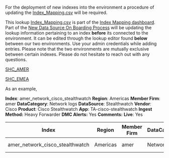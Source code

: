 For the deployment of new indexes into the environment a procedure of updating the [Index_Mapping.csv](https://usatramekj100.atrame.deloitte.com:8000/en-US/app/lookup_editor/lookup_edit?owner=nobody&namespace=DA-ESS-Americas-Lookups&lookup=Index_Mapping.csv&type=csv) will be required.  

This lookup [Index_Mapping.csv](https://usatramekj100.atrame.deloitte.com:8000/en-US/app/lookup_editor/lookup_edit?owner=nobody&namespace=DA-ESS-Americas-Lookups&lookup=Index_Mapping.csv&type=csv) is part of the [Index Mapping dashboard](https://usatramekj100.atrame.deloitte.com:8000/en-US/app/SplunkEnterpriseSecuritySuite/Index_Mapping). Part of the [New Data Source On Boarding Process](https://dev.azure.com/GlobalSOC/Splunk/_wiki/wikis/Splunk.wiki/171/New-Data-Source-On-boarding) will be updating the lookup information pertaining to an index **before** its connected to the environment. It can be edited through the lookup editor found **below** between our two environments. Use your admin credentials while adding entries. Please note that the two environments are mutually exclusive between certain indexes. Please do not hesitate to reach out with any questions. 

[SHC_AMER](https://usatramekj100.atrame.deloitte.com:8000/en-US/app/lookup_editor/lookup_edit?owner=nobody&namespace=DA-ESS-Americas-Lookups&lookup=Index_Mapping.csv&type=csv)

[SHC_EMEA](https://eu1436l012.atrame.deloitte.com:8000/en-US/app/lookup_editor/lookup_edit?owner=nobody&namespace=DA-ESS-EMEA-Lookups&lookup=Index_Mapping.csv&type=csv)

As an example, 

**Index**: amer_network_cisco_stealthwatch
**Region**: Americas
**Member Firm**: amer
**DataCategory**: Network logs
**DataSource**: Stealthwatch
**Vendor**: Cisco
**Product**: Cisco Stealthwatch
**App**: TA-cisco-stealthwatch
**Ingest Method:** Heavy Forwarder
**DMC Alerts:** Yes
**Comments:**
**Live**: Yes


|  Index| Region | Member Firm | DataCategory | DataSource | Vendor | Product | App | Ingest Method | DMC Alert | Comments | Live
|--|--|--|--|--|--|--|--|--|--|--|--|
| amer_network_cisco_stealthwatch |Americas  | amer | Network logs | Stealthwatch | Cisco  | Cisco Stealthwatch | TA-cisco-stealthwatch | Heavy Forwarder | Yes |  | Yes


